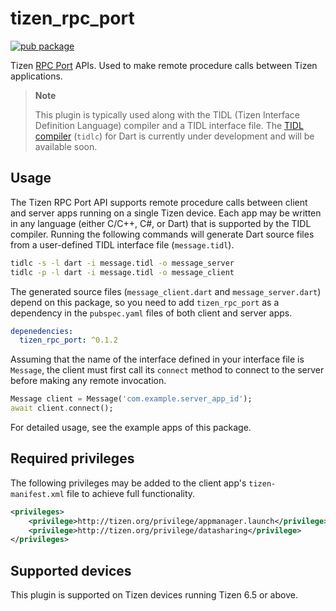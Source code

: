 # tizen_rpc_port

[![pub package](https://img.shields.io/pub/v/tizen_rpc_port.svg)](https://pub.dev/packages/tizen_rpc_port)

Tizen [RPC Port](https://docs.tizen.org/application/native/guides/app-management/rpc-port) APIs. Used to make remote procedure calls between Tizen applications.

> **Note**
>
> This plugin is typically used along with the TIDL (Tizen Interface Definition Language) compiler and a TIDL interface file. The [TIDL compiler](https://docs.tizen.org/application/native/guides/app-management/tidl) (`tidlc`) for Dart is currently under development and will be available soon.

## Usage

The Tizen RPC Port API supports remote procedure calls between client and server apps running on a single Tizen device. Each app may be written in any language (either C/C++, C#, or Dart) that is supported by the TIDL compiler. Running the following commands will generate Dart source files from a user-defined TIDL interface file (`message.tidl`).

```sh
tidlc -s -l dart -i message.tidl -o message_server
tidlc -p -l dart -i message.tidl -o message_client
```

The generated source files (`message_client.dart` and `message_server.dart`) depend on this package, so you need to add `tizen_rpc_port` as a dependency in the `pubspec.yaml` files of both client and server apps.

```yaml
depenedencies:
  tizen_rpc_port: ^0.1.2
```

Assuming that the name of the interface defined in your interface file is `Message`, the client must first call its `connect` method to connect to the server before making any remote invocation.

```dart
Message client = Message('com.example.server_app_id');
await client.connect();
```

For detailed usage, see the example apps of this package.

## Required privileges

The following privileges may be added to the client app's `tizen-manifest.xml` file to achieve full functionality.

```xml
<privileges>
    <privilege>http://tizen.org/privilege/appmanager.launch</privilege>
    <privilege>http://tizen.org/privilege/datasharing</privilege>
</privileges>
```

## Supported devices

This plugin is supported on Tizen devices running Tizen 6.5 or above.
